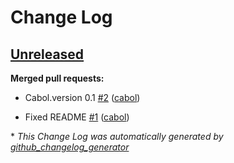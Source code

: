 # Change Log

## [Unreleased](https://github.com/cabol/erlbus/tree/HEAD)

**Merged pull requests:**

- Cabol.version 0.1 [\#2](https://github.com/cabol/erlbus/pull/2) ([cabol](https://github.com/cabol))

- Fixed README [\#1](https://github.com/cabol/erlbus/pull/1) ([cabol](https://github.com/cabol))



\* *This Change Log was automatically generated by [github_changelog_generator](https://github.com/skywinder/Github-Changelog-Generator)*